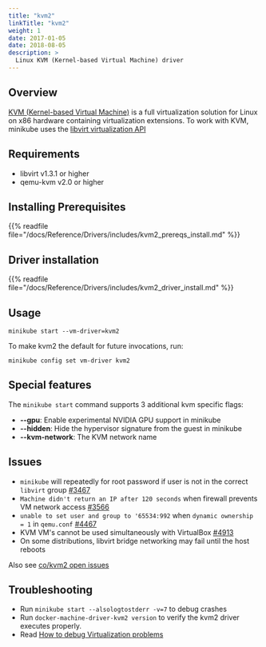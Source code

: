 ```yaml
---
title: "kvm2"
linkTitle: "kvm2"
weight: 1
date: 2017-01-05
date: 2018-08-05
description: >
  Linux KVM (Kernel-based Virtual Machine) driver
---
```


## Overview

[KVM (Kernel-based Virtual Machine)](https://www.linux-kvm.org/page/Main_Page) is a full virtualization solution for Linux on x86 hardware containing virtualization extensions. To work with KVM, minikube uses the [libvirt virtualization API](https://libvirt.org/)

## Requirements

- libvirt v1.3.1 or higher
- qemu-kvm v2.0 or higher

## Installing Prerequisites

{{% readfile file="/docs/Reference/Drivers/includes/kvm2_prereqs_install.md" %}}

## Driver installation

{{% readfile file="/docs/Reference/Drivers/includes/kvm2_driver_install.md" %}}

## Usage

```shell
minikube start --vm-driver=kvm2
```
To make kvm2 the default for future invocations, run:

```shell
minikube config set vm-driver kvm2
```

## Special features

The `minikube start` command supports 3 additional kvm specific flags:

* **\--gpu**: Enable experimental NVIDIA GPU support in minikube
* **\--hidden**: Hide the hypervisor signature from the guest in minikube
* **\--kvm-network**:  The KVM network name

## Issues

* `minikube` will repeatedly for root password if user is not in the correct `libvirt` group [#3467](https://github.com/kubernetes/minikube/issues/3467)
* `Machine didn't return an IP after 120 seconds` when firewall prevents VM network access [#3566](https://github.com/kubernetes/minikube/issues/3566)
* `unable to set user and group to '65534:992` when `dynamic ownership = 1` in `qemu.conf` [#4467](https://github.com/kubernetes/minikube/issues/4467) 
* KVM VM's cannot be used simultaneously with VirtualBox  [#4913](https://github.com/kubernetes/minikube/issues/4913)
* On some distributions, libvirt bridge networking may fail until the host reboots

Also see [co/kvm2 open issues](https://github.com/kubernetes/minikube/labels/co%2Fkvm2)

## Troubleshooting

* Run `minikube start --alsologtostderr -v=7` to debug crashes
* Run `docker-machine-driver-kvm2 version` to verify the kvm2 driver executes properly.
* Read [How to debug Virtualization problems](https://fedoraproject.org/wiki/How_to_debug_Virtualization_problems)
 